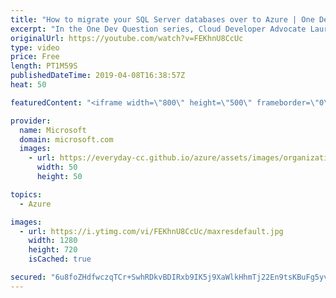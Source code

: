 ```yaml
---
title: "How to migrate your SQL Server databases over to Azure | One Dev Question: Laurent Bugnion"
excerpt: "In the One Dev Question series, Cloud Developer Advocate Laurent Bugnion explains various development features of Azure. In this video, Laurent explains how to move your more complex existing SQL Server databases containing cross-database joins to Azure.    Get more information at: http://gslb.ch/296c-onedevquestion"
originalUrl: https://youtube.com/watch?v=FEKhnU8CcUc
type: video
price: Free
length: PT1M59S
publishedDateTime: 2019-04-08T16:38:57Z
heat: 50

featuredContent: "<iframe width=\"800\" height=\"500\" frameborder=\"0\" src=\"https://www.youtube.com/embed/FEKhnU8CcUc\" allow=\"accelerometer; autoplay; encrypted-media; gyroscope; picture-in-picture\" allowfullscreen></iframe>"

provider:
  name: Microsoft
  domain: microsoft.com
  images:
    - url: https://everyday-cc.github.io/azure/assets/images/organizations/microsoft.com-50x50.jpg
      width: 50
      height: 50

topics:
  - Azure

images:
  - url: https://i.ytimg.com/vi/FEKhnU8CcUc/maxresdefault.jpg
    width: 1280
    height: 720
    isCached: true

secured: "6u8foZHdfwczqTCr+SwhRDkvBDIRxb9IK5j9XaWlkHhmTj22En9tsKBuFg5yv0Z40tXpg2rvgV4OgxsrAhFIV7WXwZ8D++Js8flG6Ob21k13hTfZQnFe1UVdFNDoBFy/QLmwOOth2vak6AsF0aBgtr6mzV72Mqf2yWDHOL5eRa5coTUZp9Dp/4G4N0upmnD7X2hO1xE1YvJgs6bVZkJ+6ALiJwqO5UmzcKFfC4TxMJibIWy8XUf5OZoZVKbSm/y3z0MBWqPh1nARp+/j2jxQvFW/CYPPUQNaY6a81RsueGVhdhaEUJ/iLuc6sLlpbaFxHwPXRdVC2wmXJLkObwnQVLq5GlTj2KzEEXaAdNaHYEk4YxruUc6lZpvUfe/Ci/ujMVuyAI53m5RGhWKh5QuYwtYM3cSn19E1wPmOJyvnWOc=;3CMSHF6uoyu4KkQAj0u0xw=="
---
```



